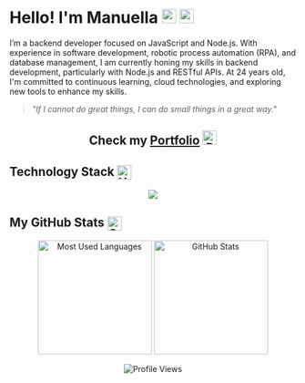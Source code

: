# Hello! I'm Manuella <img src="https://raw.githubusercontent.com/Tarikul-Islam-Anik/Animated-Fluent-Emojis/master/Emojis/Smilies/Cowboy%20Hat%20Face.png" alt="Cowboy Hat Face" width="25" height="25" /> <img src="https://raw.githubusercontent.com/Tarikul-Islam-Anik/Animated-Fluent-Emojis/master/Emojis/Hand%20gestures/Hand%20with%20Fingers%20Splayed%20Light%20Skin%20Tone.png" alt="Hand with Fingers Splayed Light Skin Tone" width="25" height="25" />

I’m a backend developer focused on JavaScript and Node.js. With experience in software development, robotic process automation (RPA), and database management, I am currently honing my skills in backend development, particularly with Node.js and RESTful APIs. At 24 years old, I'm committed to continuous learning, cloud technologies, and exploring new tools to enhance my skills.

> *"If I cannot do great things, I can do small things in a great way."*

<h2 align="center"> Check my <a href="https://manuggetts.github.io/" target="_blank">Portfolio</a> <img src="https://raw.githubusercontent.com/Tarikul-Islam-Anik/Animated-Fluent-Emojis/master/Emojis/Smilies/Purple%20Heart.png" alt="Purple Heart" width="25" height="25" /> </h2>

## Technology Stack <img src="https://raw.githubusercontent.com/Tarikul-Islam-Anik/Animated-Fluent-Emojis/master/Emojis/Objects/Hammer%20and%20Wrench.png" alt="Hammer and Wrench" width="25" height="25" align="center"/>
<div align=center>
<img src="https://skillicons.dev/icons?i=js,nodejs,mysql,py,html,css,bootstrap,vscode,git&theme=dark" />
</div>

## My GitHub Stats <img src="https://raw.githubusercontent.com/Tarikul-Islam-Anik/Animated-Fluent-Emojis/master/Emojis/Objects/Chart%20Increasing.png" alt="Chart Increasing" width="25" height="25" align="center"/>

<div align=center>
<img height="200" src="https://github-readme-stats.vercel.app/api/top-langs/?username=manuggetts&langs_count=7&layout=compact&bg_color=30,000000,8511fa&title_color=ffffff&text_color=ffffff" alt="Most Used Languages">
<img height="200" src="https://github-readme-stats.vercel.app/api?username=manuggetts&show_icons=true&theme=vision-friendly-dark&bg_color=30,000000,8511fa&title_color=ffffff&text_color=ffffff&icon_color=F5FF00" alt="GitHub Stats">
</div>

<p align="center">
  <img src="https://komarev.com/ghpvc/?username=manuggetts&color=8511fa" alt="Profile Views">
</p>
